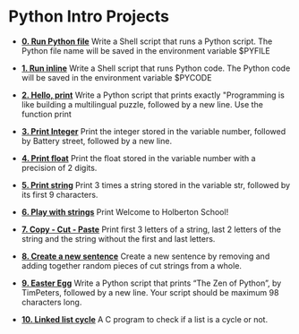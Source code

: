 # Python Intro Projects
- **[0. Run Python file](./0-run)**
Write a Shell script that runs a Python script.
The Python file name will be saved in the environment variable $PYFILE

- **[1. Run inline](./1-run_inline)**
Write a Shell script that runs Python code.
The Python code will be saved in the environment variable $PYCODE

- **[2. Hello, print](./2-print.py)**
Write a Python script that prints exactly "Programming is like building a multilingual puzzle, followed by a new line. Use the function print

- **[3. Print Integer](./3-print_number.py)**
Print the integer stored in the variable number, followed by Battery street, followed by a new line.

- **[4. Print float](./4-print_float.py)**
Print the float stored in the variable number with a precision of 2 digits.

- **[5. Print string](./5-print_string.py)**
Print 3 times a string stored in the variable str, followed by its first 9 characters.

- **[6. Play with strings](./6-concat.py)**
Print Welcome to Holberton School!

- **[7. Copy - Cut - Paste](./7-edges.py)**
Print first 3 letters of a string, last 2 letters of the string and the string without the first and last letters.

- **[8. Create a new sentence](./8-concat_edges.py)**
Create a new sentence by removing and adding together random pieces of cut strings from a whole.

- **[9. Easter Egg](./9-easter_egg.py)**
Write a Python script that prints “The Zen of Python”, by TimPeters, followed by a new line.
Your script should be maximum 98 characters long.

- **[10. Linked list cycle](./10-check_cycle.c)**
A C program to check if a list is a cycle or not.
